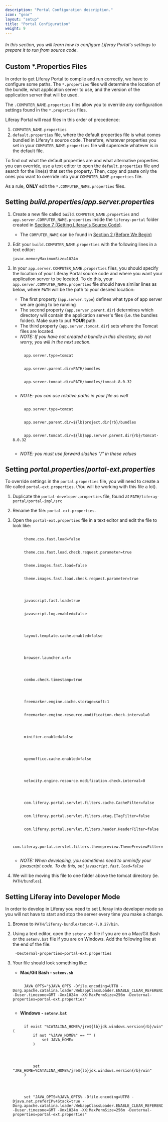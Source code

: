 ```yaml
---
description: "Portal Configuration description."
icon: "gear"
layout: "setup"
title: "Portal Configuration"
weight: 9
---
```


###### In this section, you will learn how to configure Liferay Portal's settings to prepare it to run from source code.

<article id="customPropertiesFiles">

## Custom *.Properties Files

In order to get Liferay Portal to compile and run correctly, we have to configure some paths. The `*.properties` files will determine the location of the bundle, what application server to use, and the version of the application server that will be used.

The `.COMPUTER_NAME.properties` files allow you to override any configuration settings found in the `*.properties` files.

Liferay Portal will read files in this order of precedence:

1. `COMPUTER_NAME.properties`
2. `default.properties` file, where the default properties file is what comes bundled in Liferay's source code. Therefore, whatever properties you set in your `COMPUTER_NAME.properties` file will supercede whatever is in the default file.

To find out what the default properties are and what alternative properties you can override, use a text editor to open the `default.properties` file and search for the line(s) that set the property. Then, copy and paste only the ones you want to override into your `COMPUTER_NAME.properties` file.

As a rule, **ONLY** edit the `*.COMPUTER_NAME.properties` files.

</article>

<article id="setBuildAndAppServerProperties">

## Setting _build.properties_/_app.server.properties_

1. Create a new file called `build.COMPUTER_NAME.properties` and `app.server.COMPUTER_NAME.properties` inside the `liferay-portal` folder created in [Section 7 (Getting Liferay's Source Code)](/setup/getting-liferays-source-code.html).

	- The `COMPUTER_NAME` can be found in [Section 2 (Before We Begin)](/setup/before-we-begin.html)

2. Edit your `build.COMPUTER_NAME.properties` with the following lines in a text editor:

	```
	javac.memoryMaximumSize=1024m
	```

3. In your `app.server.COMPUTER_NAME.properties` files, you should specify the location of your Liferay Portal source code and where you want your application server to be located. To do this, your `app.server.COMPUTER_NAME.properties` file should have similar lines as below, where `PATH` will be the path to your desired location:

	- The first property (`app.server.type`) defines what type of app server we are going to be running
	- The second property (`app.server.parent.dir`) determines which directory will contain the application server's files (i.e. the bundles folder). Make sure to put **YOUR** path.
	- The third property (`app.server.tomcat.dir`) sets where the Tomcat files are located.
	- _NOTE: If you have not created a bundle in this directory, do not worry, you will in the next section._

	<pre><code>
		app.server.type=tomcat
		<br>
		app.server.parent.dir=PATH/bundles
		<br>
		app.server.tomcat.dir=PATH/bundles/tomcat-8.0.32
	</code></pre>

	- _NOTE: you can use relative paths in your file as well_

	<pre><code>
		app.server.type=tomcat
		<br>
		app.server.parent.dir=${lb}project.dir{rb}/bundles
		<br>
		app.server.tomcat.dir=${lb}app.server.parent.dir{rb}/tomcat-8.0.32
	</code></pre>

	- _NOTE: you must use forward slashes "/" in these values_

</article>

<article id="settingPortalExtProperties">

## Setting _portal.properties_/_portal-ext.properties_

To override settings in the `portal.properties` file, you will need to create a file called `portal-ext.properties`. (You will be working with this file a lot).

1. Duplicate the `portal-developer.properties` file, found at `PATH/liferay-portal/portal-impl/src`

2. Rename the file: `portal-ext.properties`.

3. Open the `portal-ext.properties` file in a text editor and edit the file to look like:

	<pre><code>
		theme.css.fast.load=false
		<br>
		theme.css.fast.load.check.request.parameter=true
		<br>
		theme.images.fast.load=false
		<br>
		theme.images.fast.load.check.request.parameter=true
		<br>
		<br>
		javascript.fast.load=true
		<br>
		javascript.log.enabled=false
		<br>
		<br>
		layout.template.cache.enabled=false
		<br>
		<br>
		browser.launcher.url=
		<br>
		<br>
		combo.check.timestamp=true
		<br>
		<br>
		freemarker.engine.cache.storage=soft:1
		<br>
		freemarker.engine.resource.modification.check.interval=0
		<br>
		<br>
		minifier.enabled=false
		<br>
		<br>
		openoffice.cache.enabled=false
		<br>
		<br>
		velocity.engine.resource.modification.check.interval=0
		<br>
		<br>
		com.liferay.portal.servlet.filters.cache.CacheFilter=false
		<br>
		com.liferay.portal.servlet.filters.etag.ETagFilter=false
		<br>
		com.liferay.portal.servlet.filters.header.HeaderFilter=false
		<br>
		com.liferay.portal.servlet.filters.themepreview.ThemePreviewFilter=true
	</code></pre>

	- _NOTE: When developing, you sometimes need to unminify your javascript code. To do this, set `javascript.fast.load=false`_

4. We will be moving this file to one folder above the tomcat directory (ie. `PATH/bundles`).

</article>

<article id="settingDevMode">

## Setting Liferay into Developer Mode

In order to develop in Liferay you need to set Liferay into developer mode so you will not have to start and stop the server every time you make a change.

1. Browse to `PATH/liferay-bundle/tomcat-7.0.27/bin`.

2. Using a text editor, open the `setenv.sh` file if you are on a Mac/Git Bash or the `setenv.bat` file if you are on Windows.  Add the following line at the end of the file:
	```
	 -Dexternal-properties=portal-ext.properties
	```
3. Your file should look something like:
	- **Mac/Git Bash - `setenv.sh`**

	<pre><code>
		JAVA_OPTS="$JAVA_OPTS -Dfile.encoding=UTF8 -Dorg.apache.catalina.loader.WebappClassLoader.ENABLE_CLEAR_REFERENCES=false -Duser.timezone=GMT -Xmx1024m -XX:MaxPermSize=256m -Dexternal-properties=portal-ext.properties"
	</code></pre>

	- **Windows - `setenv.bat`**

	<pre><code>
		if exist "%CATALINA_HOME%/jre${lb}jdk.windows.version{rb}/win" (
			if not "%JAVA_HOME%" == "" (
				set JAVA_HOME=
			)
		<br>
		<br>
			set "JRE_HOME=%CATALINA_HOME%/jre${lb}jdk.windows.version{rb}/win"
		)
		<br>
		<br>
		set "JAVA_OPTS=%JAVA_OPTS% -Dfile.encoding=UTF8 -Djava.net.preferIPv4Stack=true -Dorg.apache.catalina.loader.WebappClassLoader.ENABLE_CLEAR_REFERENCES=false -Duser.timezone=GMT -Xmx1024m -XX:MaxPermSize=256m -Dexternal-properties=portal-ext.properties"
	</code></pre>

</article>
